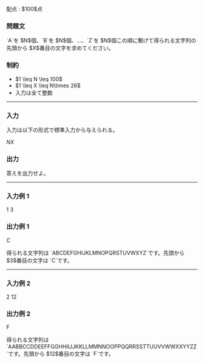 
<div>

<span>

<span>

<p>
配点 : $100$点
</p>

<div>

<section>

### **問題文**

<p>
`A`を $N$個、`B`を $N$個、…、`Z`を $N$個この順に繋げて得られる文字列の先頭から $X$番目の文字を求めてください。
</p>

</section>

</div>

<div>

<section>

### **制約**

<ul>

<li>
$1 \leq N \leq 100$
</li>

<li>
$1 \leq X \leq N\times 26$
</li>

<li>
入力は全て整数
</li>

</ul>

</section>

</div>

---

<div>

<div>

<section>

### **入力**

<p>
入力は以下の形式で標準入力から与えられる。
</p>

<div>

$N$$X$
</div>

</section>

</div>

<div>

<section>

### **出力**

<p>
答えを出力せよ。
</p>

</section>

</div>

</div>

---

<div>

<section>

### **入力例 1**

<div>

1 3

</div>

</section>

</div>

<div>

<section>

### **出力例 1**

<div>

C

</div>

<p>
得られる文字列は `ABCDEFGHIJKLMNOPQRSTUVWXYZ`です。先頭から $3$番目の文字は `C`です。
</p>

</section>

</div>

---

<div>

<section>

### **入力例 2**

<div>

2 12

</div>

</section>

</div>

<div>

<section>

### **出力例 2**

<div>

F

</div>

<p>
得られる文字列は `AABBCCDDEEFFGGHHIIJJKKLLMMNNOOPPQQRRSSTTUUVVWWXXYYZZ`です。先頭から $12$番目の文字は `F`です。
</p>

</section>

</div>

</span>

</span>

</div>
